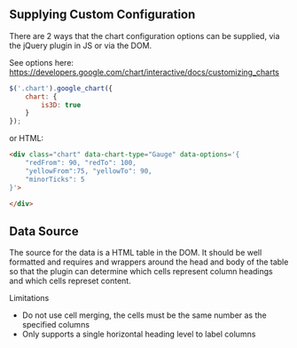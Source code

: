 Supplying Custom Configuration
------------------------------

There are 2 ways that the chart configuration options can be supplied, via the jQuery plugin in JS or via the DOM.

See options here: https://developers.google.com/chart/interactive/docs/customizing_charts

```javascript
$('.chart').google_chart({
    chart: {
        is3D: true
    }
});
```

or HTML:

```html
<div class="chart" data-chart-type="Gauge" data-options='{
    "redFrom": 90, "redTo": 100,
    "yellowFrom":75, "yellowTo": 90,
    "minorTicks": 5
}'>

</div>
```

Data Source
-----------

The source for the data is a HTML table in the DOM. It should be well formatted and requires <thead> and <tbody> wrappers around the head and body of the table so that the plugin can determine which cells represent column headings and which cells represet content.

Limitations

* Do not use cell merging, the cells must be the same number as the specified columns
* Only supports a single horizontal heading level to label columns